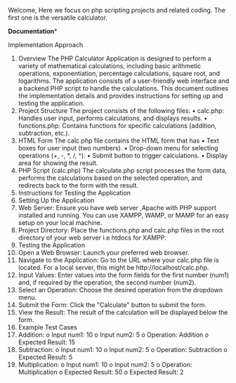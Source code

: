 Welcome,
Here we focus on php scripting projects and related coding.
The first one is the versatile calculator.

********Documentation*********

Implementation Approach
1. Overview
The PHP Calculator Application is designed to perform a variety of mathematical calculations, including basic arithmetic operations, exponentiation, percentage calculations, square root, and logarithms. The application consists of a user-friendly web interface and a backend PHP script to handle the calculations. This document outlines the implementation details and provides instructions for setting up and testing the application.
2. Project Structure
The project consists of the following files:
•	calc.php: Handles user input, performs calculations, and displays results.
•	functions.php: Contains functions for specific calculations (addition, subtraction, etc.).
3. HTML Form 
The calc.php file contains the HTML form that has 
•	Text boxes for user input (two numbers).
•	Drop-down menu for selecting operations (+, -, *, /, ^).
•	Submit button to trigger calculations.
•	Display area for showing the result.
4. PHP Script (calc.php)
The calculate.php script processes the form data, performs the calculations based on the selected operation, and redirects back to the form with the result.
5. Instructions for Testing the Application
1. Setting Up the Application
1.	Web Server: Ensure you have  web server ,Apache with PHP support installed and running. You can use XAMPP, WAMP, or MAMP for an easy setup on your local machine.
2.	Project Directory: Place the functions.php and calc.php files in the root directory of your web server i.e htdocs for XAMPP.
2. Testing the Application
1.	Open a Web Browser: Launch your preferred web browser.
2.	Navigate to the Application: Go to the URL where your calc.php file is located. For a local server, this might be http://localhost/calc.php.
3.	Input Values: Enter values into the form fields for the first number (num1) and, if required by the operation, the second number (num2).
4.	Select an Operation: Choose the desired operation from the dropdown menu.
5.	Submit the Form: Click the "Calculate" button to submit the form.
6.	View the Result: The result of the calculation will be displayed below the form.
3. Example Test Cases
1.	Addition:
o	Input num1: 10
o	Input num2: 5
o	Operation: Addition
o	Expected Result: 15
2.	Subtraction:
o	Input num1: 10
o	Input num2: 5
o	Operation: Subtraction
o	Expected Result: 5
3.	Multiplication:
o	Input num1: 10
o	Input num2: 5
o	Operation: Multiplication
o	Expected Result: 50
o	Expected Result: 2



